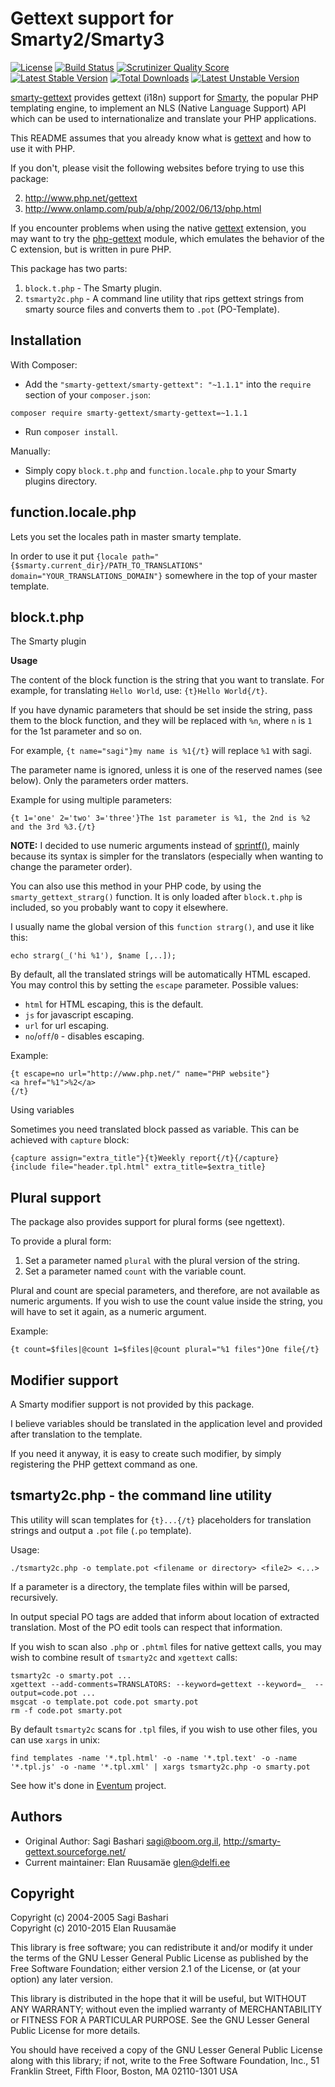**Gettext support for Smarty2/Smarty3**
=======================================

[![License](https://poser.pugx.org/smarty-gettext/smarty-gettext/license.png)](https://packagist.org/packages/smarty-gettext/smarty-gettext)
[![Build Status](https://travis-ci.org/smarty-gettext/smarty-gettext.png?branch=master)](http://travis-ci.org/smarty-gettext/smarty-gettext)
[![Scrutinizer Quality Score](https://scrutinizer-ci.com/g/smarty-gettext/smarty-gettext/badges/quality-score.png?s=bd7a2c6199136bdf056ceb095d93602cc28d5d73)](https://scrutinizer-ci.com/g/smarty-gettext/smarty-gettext/)
[![Latest Stable Version](https://poser.pugx.org/smarty-gettext/smarty-gettext/v/stable.png)](https://packagist.org/packages/smarty-gettext/smarty-gettext)
[![Total Downloads](https://poser.pugx.org/smarty-gettext/smarty-gettext/downloads.png)](https://packagist.org/packages/smarty-gettext/smarty-gettext)
[![Latest Unstable Version](https://poser.pugx.org/smarty-gettext/smarty-gettext/v/unstable.png)](https://packagist.org/packages/smarty-gettext/smarty-gettext) 

[smarty-gettext][1] provides gettext (i18n) support for [Smarty][2], the popular PHP templating engine, to implement an NLS (Native Language Support) API which can be used to internationalize and translate your PHP applications.

This README assumes that you already know what is [gettext][3] and how to
use it with PHP.

If you don't, please visit the following websites before trying to
use this package:

 2. http://www.php.net/gettext
 3. http://www.onlamp.com/pub/a/php/2002/06/13/php.html

If you encounter problems when using the native [gettext][4] extension,
you may want to try the [php-gettext][5] module, which emulates the behavior
of the C extension, but is written in pure PHP.

This package has two parts:

  1. `block.t.php`   - The Smarty plugin.
  2. `tsmarty2c.php` - A command line utility that rips gettext strings
                     from smarty source files and converts them to `.pot` (PO-Template).

**Installation**
----------------

With Composer:

- Add the `"smarty-gettext/smarty-gettext": "~1.1.1"` into the `require` section of your `composer.json`:
```
composer require smarty-gettext/smarty-gettext=~1.1.1
```
- Run `composer install`.

Manually:

- Simply copy `block.t.php` and `function.locale.php` to your Smarty plugins directory.

**function.locale.php**
-----------------------

Lets you set the locales path in master smarty template. 

In order to use it put `{locale path="{$smarty.current_dir}/PATH_TO_TRANSLATIONS" domain="YOUR_TRANSLATIONS_DOMAIN"}` somewhere in the top of your master template.

**block.t.php**
---------------

The Smarty plugin


**Usage**

The content of the block function is the string that you want to translate.
For example, for translating `Hello World`, use: `{t}Hello World{/t}`.

If you have dynamic parameters that should be set inside the string,
pass them to the block function, and they will be replaced with `%n`,
where `n` is `1` for the 1st parameter and so on.

For example, `{t name="sagi"}my name is %1{/t}` will replace `%1` with sagi.

The parameter name is ignored, unless it is one of the reserved
names (see below). Only the parameters order matters.

Example for using multiple parameters:

    {t 1='one' 2='two' 3='three'}The 1st parameter is %1, the 2nd is %2 and the 3rd %3.{/t}

**NOTE:** I decided to use numeric arguments instead of [sprintf()][6],
mainly because its syntax is simpler for the translators
(especially when wanting to change the parameter order).

You can also use this method in your PHP code, by using the
`smarty_gettext_strarg()` function. It is only loaded after `block.t.php` is
included, so you probably want to copy it elsewhere.

I usually name the global version of this `function strarg()`, and use it like this:

    echo strarg(_('hi %1'), $name [,..]);

By default, all the translated strings will be automatically HTML escaped.
You may control this by setting the `escape` parameter. Possible values:

  - `html` for HTML escaping, this is the default.
  - `js` for javascript escaping.
  - `url` for url escaping.
  - `no`/`off`/`0` - disables escaping.

Example:

    {t escape=no url="http://www.php.net/" name="PHP website"}
    <a href="%1">%2</a>
    {/t}

Using variables

Sometimes you need translated block passed as variable. This can be achieved with `capture` block:

    {capture assign="extra_title"}{t}Weekly report{/t}{/capture}
    {include file="header.tpl.html" extra_title=$extra_title}


Plural support
--------------

The package also provides support for plural forms (see ngettext).

To provide a plural form:

  1. Set a parameter named `plural` with the plural version of the string.
  2. Set a parameter named `count` with the variable count.

Plural and count are special parameters, and therefore, are not available
as numeric arguments. If you wish to use the count value inside the string,
you will have to set it again, as a numeric argument.

Example:

    {t count=$files|@count 1=$files|@count plural="%1 files"}One file{/t}

Modifier support
----------------

A Smarty modifier support is not provided by this package.

I believe variables should be translated in the application level
and provided after translation to the template.

If you need it anyway, it is easy to create such modifier, by simply
registering the PHP gettext command as one.

**tsmarty2c.php - the command line utility**
--------------------------------------------

This utility will scan templates for `{t}...{/t}` placeholders for translation strings
and output a `.pot` file (`.po` template).

Usage:

    ./tsmarty2c.php -o template.pot <filename or directory> <file2> <...>

If a parameter is a directory, the template files within will
be parsed, recursively.

In output special PO tags are added that inform about location of extracted translation. Most of the PO edit tools can respect that information.

If you wish to scan also `.php` or `.phtml` files for native gettext calls, you may wish to combine result of `tsmarty2c` and `xgettext` calls:

```
tsmarty2c -o smarty.pot ...
xgettext --add-comments=TRANSLATORS: --keyword=gettext --keyword=_  --output=code.pot ...
msgcat -o template.pot code.pot smarty.pot
rm -f code.pot smarty.pot
```

By default `tsmarty2c` scans for `.tpl` files, if you wish to use other files, you can use `xargs` in unix:

```
find templates -name '*.tpl.html' -o -name '*.tpl.text' -o -name '*.tpl.js' -o -name '*.tpl.xml' | xargs tsmarty2c.php -o smarty.pot
```

See how it's done in [Eventum](https://github.com/eventum/eventum/blob/master/localization/Makefile) project.

**Authors**
-----------

 - Original Author: Sagi Bashari <sagi@boom.org.il>, http://smarty-gettext.sourceforge.net/
 - Current maintainer: Elan Ruusamäe <glen@delfi.ee>

**Copyright**
-------------

Copyright (c) 2004-2005 Sagi Bashari <br>
Copyright (c) 2010-2015 Elan Ruusamäe

This library is free software; you can redistribute it and/or
modify it under the terms of the GNU Lesser General Public
License as published by the Free Software Foundation; either
version 2.1 of the License, or (at your option) any later version.

This library is distributed in the hope that it will be useful,
but WITHOUT ANY WARRANTY; without even the implied warranty of
MERCHANTABILITY or FITNESS FOR A PARTICULAR PURPOSE.  See the GNU
Lesser General Public License for more details.

You should have received a copy of the GNU Lesser General Public
License along with this library; if not, write to the Free Software
Foundation, Inc., 51 Franklin Street, Fifth Floor, Boston, MA  02110-1301  USA

  [1]: https://github.com/smarty-gettext/smarty-gettext
  [2]: http://www.smarty.net/
  [3]: https://www.gnu.org/software/gettext/
  [4]: http://php.net/manual/en/book.gettext.php
  [5]: https://launchpad.net/php-gettext/
  [6]: http://php.net/manual/en/function.sprintf.php
